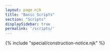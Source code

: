 ```yaml
---
layout: page.njk
title: "Basic Scripts"
section: "Scripts"
displaySidebar: true
permalink: '/scripts/'
---
```


{% include "special/construction-notice.njk" %}
